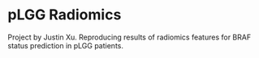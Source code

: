 # pLGG Radiomics
Project by Justin Xu. Reproducing results of radiomics features for BRAF status prediction in pLGG patients.
